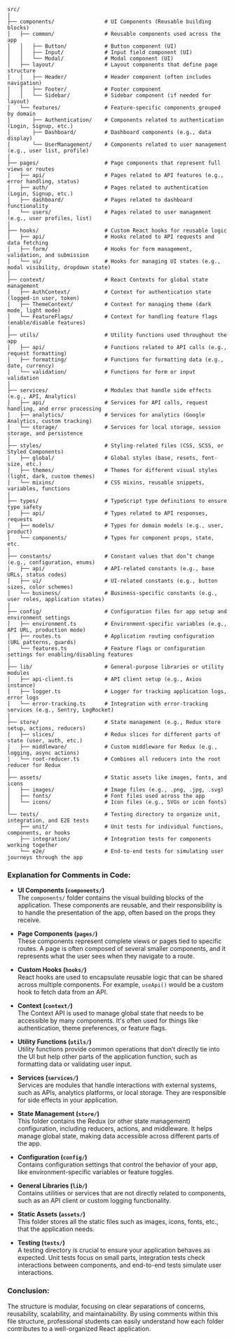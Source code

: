 

```plaintext
src/
│
├── components/                # UI Components (Reusable building blocks)
│   ├── common/                # Reusable components used across the app
│   │   ├── Button/            # Button component (UI)
│   │   ├── Input/             # Input field component (UI)
│   │   └── Modal/             # Modal component (UI)
│   ├── layout/                # Layout components that define page structure
│   │   ├── Header/            # Header component (often includes navigation)
│   │   ├── Footer/            # Footer component
│   │   └── Sidebar/           # Sidebar component (if needed for layout)
│   └── features/              # Feature-specific components grouped by domain
│       ├── Authentication/    # Components related to authentication (Login, Signup, etc.)
│       ├── Dashboard/         # Dashboard components (e.g., data display)
│       └── UserManagement/    # Components related to user management (e.g., user list, profile)
│
├── pages/                     # Page components that represent full views or routes
│   ├── api/                   # Pages related to API features (e.g., error handling, status)
│   ├── auth/                  # Pages related to authentication (Login, Signup, etc.)
│   ├── dashboard/             # Pages related to dashboard functionality
│   └── users/                 # Pages related to user management (e.g., user profiles, list)
│
├── hooks/                     # Custom React hooks for reusable logic
│   ├── api/                   # Hooks related to API requests and data fetching
│   ├── form/                  # Hooks for form management, validation, and submission
│   └── ui/                    # Hooks for managing UI states (e.g., modal visibility, dropdown state)
│
├── context/                   # React Contexts for global state management
│   ├── AuthContext/           # Context for authentication state (logged-in user, token)
│   ├── ThemeContext/          # Context for managing theme (dark mode, light mode)
│   └── FeatureFlags/          # Context for handling feature flags (enable/disable features)
│
├── utils/                     # Utility functions used throughout the app
│   ├── api/                   # Functions related to API calls (e.g., request formatting)
│   ├── formatting/            # Functions for formatting data (e.g., date, currency)
│   └── validation/            # Functions for form or input validation
│
├── services/                  # Modules that handle side effects (e.g., API, Analytics)
│   ├── api/                   # Services for API calls, request handling, and error processing
│   ├── analytics/             # Services for analytics (Google Analytics, custom tracking)
│   └── storage/               # Services for local storage, session storage, and persistence
│
├── styles/                    # Styling-related files (CSS, SCSS, or Styled Components)
│   ├── global/                # Global styles (base, resets, font-size, etc.)
│   ├── themes/                # Themes for different visual styles (light, dark, custom themes)
│   └── mixins/                # CSS mixins, reusable snippets, variables, functions
│
├── types/                     # TypeScript type definitions to ensure type safety
│   ├── api/                   # Types related to API responses, requests
│   ├── models/                # Types for domain models (e.g., user, product)
│   └── components/            # Types for component props, state, etc.
│
├── constants/                 # Constant values that don’t change (e.g., configuration, enums)
│   ├── api/                   # API-related constants (e.g., base URLs, status codes)
│   ├── ui/                    # UI-related constants (e.g., button sizes, color schemes)
│   └── business/              # Business-specific constants (e.g., user roles, application states)
│
├── config/                    # Configuration files for app setup and environment settings
│   ├── environment.ts         # Environment-specific variables (e.g., API URL, production mode)
│   ├── routes.ts              # Application routing configuration (URL patterns, guards)
│   └── features.ts            # Feature flags or configuration settings for enabling/disabling features
│
├── lib/                       # General-purpose libraries or utility modules
│   ├── api-client.ts          # API client setup (e.g., Axios instance)
│   ├── logger.ts              # Logger for tracking application logs, error logs
│   └── error-tracking.ts      # Integration with error-tracking services (e.g., Sentry, LogRocket)
│
├── store/                     # State management (e.g., Redux store setup, actions, reducers)
│   ├── slices/                # Redux slices for different parts of state (user, auth, etc.)
│   ├── middleware/            # Custom middleware for Redux (e.g., logging, async actions)
│   └── root-reducer.ts        # Combines all reducers into the root reducer for Redux
│
├── assets/                    # Static assets like images, fonts, and icons
│   ├── images/                # Image files (e.g., .png, .jpg, .svg)
│   ├── fonts/                 # Font files used across the app
│   └── icons/                 # Icon files (e.g., SVGs or icon fonts)
│
└── tests/                     # Testing directory to organize unit, integration, and E2E tests
    ├── unit/                  # Unit tests for individual functions, components, or hooks
    ├── integration/           # Integration tests for components working together
    └── e2e/                   # End-to-end tests for simulating user journeys through the app
```

### **Explanation for Comments in Code:**

- **UI Components (`components/`)**  
  The `components/` folder contains the visual building blocks of the application. These components are reusable, and their responsibility is to handle the presentation of the app, often based on the props they receive.

- **Page Components (`pages/`)**  
  These components represent complete views or pages tied to specific routes. A page is often composed of several smaller components, and it represents what the user sees when they navigate to a route.

- **Custom Hooks (`hooks/`)**  
  React hooks are used to encapsulate reusable logic that can be shared across multiple components. For example, `useApi()` would be a custom hook to fetch data from an API.

- **Context (`context/`)**  
  The Context API is used to manage global state that needs to be accessible by many components. It's often used for things like authentication, theme preferences, or feature flags.

- **Utility Functions (`utils/`)**  
  Utility functions provide common operations that don’t directly tie into the UI but help other parts of the application function, such as formatting data or validating user input.

- **Services (`services/`)**  
  Services are modules that handle interactions with external systems, such as APIs, analytics platforms, or local storage. They are responsible for side effects in your application.

- **State Management (`store/`)**  
  This folder contains the Redux (or other state management) configuration, including reducers, actions, and middleware. It helps manage global state, making data accessible across different parts of the app.

- **Configuration (`config/`)**  
  Contains configuration settings that control the behavior of your app, like environment-specific variables or feature toggles.

- **General Libraries (`lib/`)**  
  Contains utilities or services that are not directly related to components, such as an API client or custom logging functionality.

- **Static Assets (`assets/`)**  
  This folder stores all the static files such as images, icons, fonts, etc., that the application needs.

- **Testing (`tests/`)**  
  A testing directory is crucial to ensure your application behaves as expected. Unit tests focus on small parts, integration tests check interactions between components, and end-to-end tests simulate user interactions.

### Conclusion:
The structure is modular, focusing on clear separations of concerns, reusability, scalability, and maintainability. By using comments within this file structure, professional students can easily understand how each folder contributes to a well-organized React application.